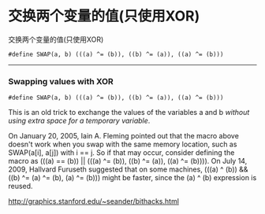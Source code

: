 # 交换两个变量的值(只使用XOR) 

交换两个变量的值(只使用XOR) 
```
#define SWAP(a, b) (((a) ^= (b)), ((b) ^= (a)), ((a) ^= (b)))
```

***

### Swapping values with XOR

```
#define SWAP(a, b) (((a) ^= (b)), ((b) ^= (a)), ((a) ^= (b)))
```

  This is an old trick to exchange the values of the variables a and b  *without using extra space for a temporary variable*.

On January 20, 2005, Iain A. Fleming pointed out that the macro above  doesn't work when you swap with the same memory location, such as SWAP(a[i], a[j]) with i == j.  So if that may occur, consider defining the macro as  (((a) == (b)) || (((a) ^= (b)), ((b) ^= (a)), ((a) ^= (b)))). On July 14, 2009, Hallvard Furuseth suggested that on some machines, (((a) ^ (b)) && ((b) ^= (a) ^= (b), (a) ^= (b))) might be faster,  since the (a) ^ (b) expression is reused.


http://graphics.stanford.edu/~seander/bithacks.html